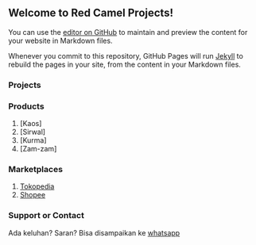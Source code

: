 ## Welcome to Red Camel Projects!

You can use the [editor on GitHub](https://github.com/redcamelprojects/redcamelprojects.github.io/edit/main/README.md) to maintain and preview the content for your website in Markdown files.

Whenever you commit to this repository, GitHub Pages will run [Jekyll](https://jekyllrb.com/) to rebuild the pages in your site, from the content in your Markdown files.

### Projects

### Products
1. [Kaos]
2. [Sirwal]
3. [Kurma]
4. [Zam-zam]

### Marketplaces

1. [Tokopedia](https://tokopedia.com/redcamelprojects)
2. [Shopee](https://shopee.co.id/redcamelprojects) 

### Support or Contact

Ada keluhan? Saran? Bisa disampaikan ke [whatsapp](https://wa.me/6285795039017)
